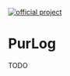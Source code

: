 [![official project](http://jb.gg/badges/official.svg)](https://confluence.jetbrains.com/display/ALL/JetBrains+on+GitHub)

# PurLog

TODO